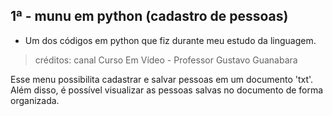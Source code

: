 ## 1ª - munu em python (cadastro de pessoas)
* Um dos códigos em python que fiz durante meu estudo da linguagem.

> créditos: canal Curso Em Vídeo - Professor Gustavo Guanabara

Esse menu possibilita cadastrar e salvar pessoas em um documento 'txt'. Além disso, é possível visualizar as pessoas salvas no documento de forma organizada.
